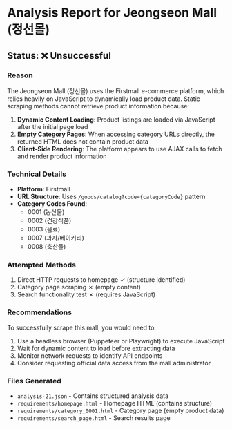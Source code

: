 # Analysis Report for Jeongseon Mall (정선몰)

## Status: ❌ Unsuccessful

### Reason
The Jeongseon Mall (정선몰) uses the Firstmall e-commerce platform, which relies heavily on JavaScript to dynamically load product data. Static scraping methods cannot retrieve product information because:

1. **Dynamic Content Loading**: Product listings are loaded via JavaScript after the initial page load
2. **Empty Category Pages**: When accessing category URLs directly, the returned HTML does not contain product data
3. **Client-Side Rendering**: The platform appears to use AJAX calls to fetch and render product information

### Technical Details
- **Platform**: Firstmall
- **URL Structure**: Uses `/goods/catalog?code={categoryCode}` pattern
- **Category Codes Found**: 
  - 0001 (농산물)
  - 0002 (건강식품)
  - 0003 (음료)
  - 0007 (과자/베이커리)
  - 0008 (축산물)

### Attempted Methods
1. Direct HTTP requests to homepage ✓ (structure identified)
2. Category page scraping ✗ (empty content)
3. Search functionality test ✗ (requires JavaScript)

### Recommendations
To successfully scrape this mall, you would need to:
1. Use a headless browser (Puppeteer or Playwright) to execute JavaScript
2. Wait for dynamic content to load before extracting data
3. Monitor network requests to identify API endpoints
4. Consider requesting official data access from the mall administrator

### Files Generated
- `analysis-21.json` - Contains structured analysis data
- `requirements/homepage.html` - Homepage HTML (contains structure)
- `requirements/category_0001.html` - Category page (empty product data)
- `requirements/search_page.html` - Search results page